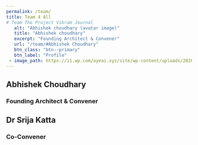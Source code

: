 ```yaml
---
permalink: /team/
title: Team 4 All
# Team The Project Vikram Journal
   alt: "Abhishek choudhary (avatar image)"
   title: "Abhishek choudhary"
   excerpt: "Founding Architect & Convener"
   url: "/team/#Abhishek Choudhary"
   btn_class: "btn--primary"
   btn_label: "Profile"
 - image_path: https://i1.wp.com/ayeai.xyz/site/wp-content/uploads/2020/03/IMG-20200313-WA0015-scaled.jpg?w=767&ssl=1
---
```

## Abhishek Choudhary
### Founding Architect & Convener

## Dr Srija Katta
### Co-Convener

